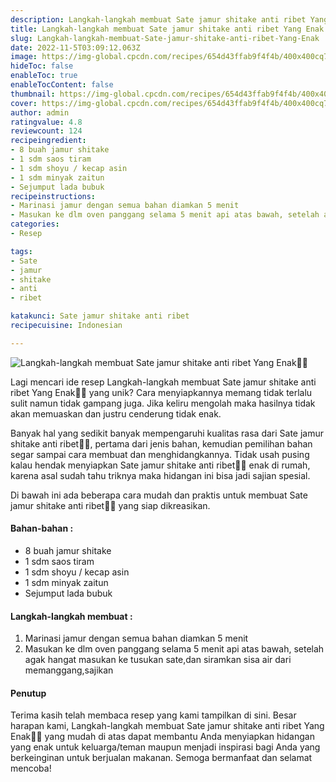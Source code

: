 ```yaml
---
description: Langkah-langkah membuat Sate jamur shitake anti ribet Yang Enak"
title: Langkah-langkah membuat Sate jamur shitake anti ribet Yang Enak
slug: Langkah-langkah-membuat-Sate-jamur-shitake-anti-ribet-Yang-Enak
date: 2022-11-5T03:09:12.063Z
image: https://img-global.cpcdn.com/recipes/654d43ffab9f4f4b/400x400cq70/photo.jpg
hideToc: false
enableToc: true
enableTocContent: false
thumbnail: https://img-global.cpcdn.com/recipes/654d43ffab9f4f4b/400x400cq70/photo.jpg
cover: https://img-global.cpcdn.com/recipes/654d43ffab9f4f4b/400x400cq70/photo.jpg
author: admin
ratingvalue: 4.8
reviewcount: 124
recipeingredient:
- 8 buah jamur shitake
- 1 sdm saos tiram
- 1 sdm shoyu / kecap asin
- 1 sdm minyak zaitun
- Sejumput lada bubuk
recipeinstructions:
- Marinasi jamur dengan semua bahan diamkan 5 menit
- Masukan ke dlm oven panggang selama 5 menit api atas bawah, setelah agak hangat masukan ke tusukan sate,dan siramkan sisa air dari memanggang,sajikan
categories:
- Resep

tags:
- Sate
- jamur
- shitake
- anti
- ribet

katakunci: Sate jamur shitake anti ribet
recipecuisine: Indonesian

---
```


![Langkah-langkah membuat Sate jamur shitake anti ribet Yang Enak👩‍🍳](https://img-global.cpcdn.com/recipes/654d43ffab9f4f4b/400x400cq70/photo.jpg)

Lagi mencari ide resep Langkah-langkah membuat Sate jamur shitake anti ribet Yang Enak👩‍🍳 yang unik? Cara menyiapkannya memang tidak terlalu sulit namun tidak gampang juga. Jika keliru mengolah maka hasilnya tidak akan memuaskan dan justru cenderung tidak enak.

Banyak hal yang sedikit banyak mempengaruhi kualitas rasa dari Sate jamur shitake anti ribet👩‍🍳, pertama dari jenis bahan, kemudian pemilihan bahan segar sampai cara membuat dan menghidangkannya. Tidak usah pusing kalau hendak menyiapkan Sate jamur shitake anti ribet👩‍🍳 enak di rumah, karena asal sudah tahu triknya maka hidangan ini bisa jadi sajian spesial.

Di bawah ini ada beberapa cara mudah dan praktis untuk membuat Sate jamur shitake anti ribet👩‍🍳 yang siap dikreasikan.

<!--inarticleads1-->

#### Bahan-bahan :

- 8 buah jamur shitake
- 1 sdm saos tiram
- 1 sdm shoyu / kecap asin
- 1 sdm minyak zaitun
- Sejumput lada bubuk

<!--inarticleads2-->

#### Langkah-langkah membuat :

1. Marinasi jamur dengan semua bahan diamkan 5 menit
1. Masukan ke dlm oven panggang selama 5 menit api atas bawah, setelah agak hangat masukan ke tusukan sate,dan siramkan sisa air dari memanggang,sajikan

#### Penutup

Terima kasih telah membaca resep yang kami tampilkan di sini. Besar harapan kami, Langkah-langkah membuat Sate jamur shitake anti ribet Yang Enak👩‍🍳 yang mudah di atas dapat membantu Anda menyiapkan hidangan yang enak untuk keluarga/teman maupun menjadi inspirasi bagi Anda yang berkeinginan untuk berjualan makanan. Semoga bermanfaat dan selamat mencoba!